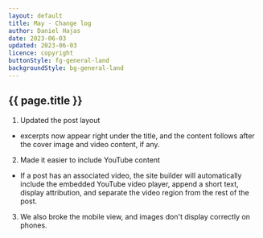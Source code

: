 ```yaml
---
layout: default
title: May - Change log
author: Daniel Hajas
date: 2023-06-03
updated: 2023-06-03
licence: copyright
buttonStyle: fg-general-land
backgroundStyle: bg-general-land
---
```


## {{ page.title }}

1. Updated the post layout
 - excerpts now appear right under the title, and the content follows after the cover image and video content, if any.
2. Made it easier to include YouTube content
 - If a post has an associated video, the site builder will automatically include the embedded YouTube video player, append a short text, display attribution, and separate the video region from the rest of the post.
3. We also broke the mobile view, and images don't display correctly on phones.